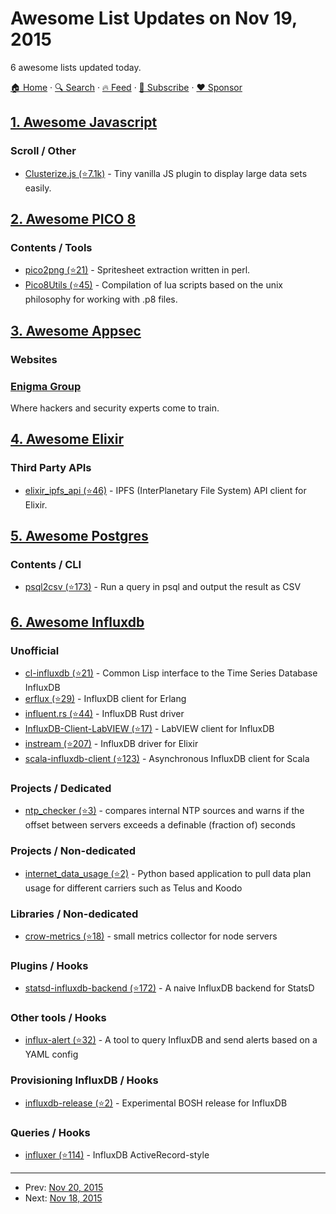 # Awesome List Updates on Nov 19, 2015

6 awesome lists updated today.

[🏠 Home](/README.md) · [🔍 Search](https://www.trackawesomelist.com/search/) · [🔥 Feed](https://www.trackawesomelist.com/rss.xml) · [📮 Subscribe](https://trackawesomelist.us17.list-manage.com/subscribe?u=d2f0117aa829c83a63ec63c2f&id=36a103854c) · [❤️  Sponsor](https://github.com/sponsors/theowenyoung)



## [1. Awesome Javascript](/content/sorrycc/awesome-javascript/README.md)

### Scroll / Other

*   [Clusterize.js (⭐7.1k)](https://github.com/NeXTs/Clusterize.js) - Tiny vanilla JS plugin to display large data sets easily.

## [2. Awesome PICO 8](/content/pico-8/awesome-PICO-8/README.md)

### Contents / Tools

*   [pico2png (⭐21)](https://github.com/briacp/pico2png) - Spritesheet extraction written in perl.
*   [Pico8Utils (⭐45)](https://github.com/josefnpat/pico8utils) - Compilation of lua scripts based on the unix philosophy for working with .p8 files.

## [3. Awesome Appsec](/content/paragonie/awesome-appsec/README.md)

### Websites

### [Enigma Group](http://www.enigmagroup.org)

Where hackers and security experts come to train.

## [4. Awesome Elixir](/content/h4cc/awesome-elixir/README.md)

### Third Party APIs

*   [elixir\_ipfs\_api (⭐46)](https://github.com/zabirauf/elixir-ipfs-api) - IPFS (InterPlanetary File System) API client for Elixir.

## [5. Awesome Postgres](/content/dhamaniasad/awesome-postgres/README.md)

### Contents / CLI

*   [psql2csv (⭐173)](https://github.com/fphilipe/psql2csv) - Run a query in psql and output the result as CSV

## [6. Awesome Influxdb](/content/mark-rushakoff/awesome-influxdb/README.md)

### Unofficial

*   [cl-influxdb (⭐21)](https://github.com/mmaul/cl-influxdb) - Common Lisp interface to the Time Series Database InfluxDB
*   [erflux (⭐29)](https://github.com/gossiperl/erflux) - InfluxDB client for Erlang
*   [influent.rs (⭐44)](https://github.com/gobwas/influent.rs) - InfluxDB Rust driver
*   [InfluxDB-Client-LabVIEW (⭐17)](https://github.com/johanvandenbroek/InfluxDB-Client-LabVIEW) - LabVIEW client for InfluxDB
*   [instream (⭐207)](https://github.com/mneudert/instream) - InfluxDB driver for Elixir
*   [scala-influxdb-client (⭐123)](https://github.com/paulgoldbaum/scala-influxdb-client) - Asynchronous InfluxDB client for Scala

### Projects / Dedicated

*   [ntp\_checker (⭐3)](https://github.com/fss1/ntp_checker) - compares internal NTP sources and warns if the offset between servers exceeds a definable (fraction of) seconds

### Projects / Non-dedicated

*   [internet\_data\_usage (⭐2)](https://github.com/precurse/internet_data_usage) - Python based application to pull data plan usage for different carriers such as Telus and Koodo

### Libraries / Non-dedicated

*   [crow-metrics (⭐18)](https://github.com/robey/crow-metrics) - small metrics collector for node servers

### Plugins / Hooks

*   [statsd-influxdb-backend (⭐172)](https://github.com/bernd/statsd-influxdb-backend) - A naive InfluxDB backend for StatsD

### Other tools / Hooks

*   [influx-alert (⭐32)](https://github.com/joshrendek/influx-alert) - A tool to query InfluxDB and send alerts based on a YAML config

### Provisioning InfluxDB / Hooks

*   [influxdb-release (⭐2)](https://github.com/pivotal-cf-experimental/influxdb-release) - Experimental BOSH release for InfluxDB

### Queries / Hooks

*   [influxer (⭐114)](https://github.com/palkan/influxer) - InfluxDB ActiveRecord-style

---

- Prev: [Nov 20, 2015](/content/2015/11/20/README.md)
- Next: [Nov 18, 2015](/content/2015/11/18/README.md)
